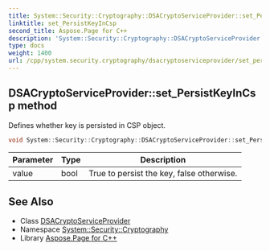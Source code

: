 ```yaml
---
title: System::Security::Cryptography::DSACryptoServiceProvider::set_PersistKeyInCsp method
linktitle: set_PersistKeyInCsp
second_title: Aspose.Page for C++
description: 'System::Security::Cryptography::DSACryptoServiceProvider::set_PersistKeyInCsp method. Defines whether key is persisted in CSP object in C++.'
type: docs
weight: 1400
url: /cpp/system.security.cryptography/dsacryptoserviceprovider/set_persistkeyincsp/
---
```

## DSACryptoServiceProvider::set_PersistKeyInCsp method


Defines whether key is persisted in CSP object.

```cpp
void System::Security::Cryptography::DSACryptoServiceProvider::set_PersistKeyInCsp(bool value)
```


| Parameter | Type | Description |
| --- | --- | --- |
| value | bool | True to persist the key, false otherwise. |

## See Also

* Class [DSACryptoServiceProvider](../)
* Namespace [System::Security::Cryptography](../../)
* Library [Aspose.Page for C++](../../../)
